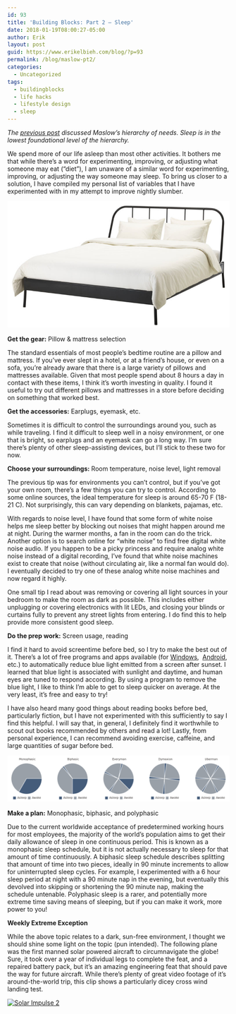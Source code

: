 ```yaml
---
id: 93
title: 'Building Blocks: Part 2 – Sleep'
date: 2018-01-19T08:00:27-05:00
author: Erik
layout: post
guid: https://www.erikelbieh.com/blog/?p=93
permalink: /blog/maslow-pt2/
categories:
  - Uncategorized
tags:
  - buildingblocks
  - life hacks
  - lifestyle design
  - sleep
---
```

_The [previous post](https://www.erikelbieh.com/blog/Maslow-pt1/) discussed Maslow’s hierarchy of needs. Sleep is in the lowest foundational level of the hierarchy._ 

We spend more of our life asleep than most other activities. It bothers me that while there’s a word for experimenting, improving, or adjusting what someone may eat (“diet”), I am unaware of a similar word for experimenting, improving, or adjusting the way someone may sleep. To bring us closer to a solution, I have compiled my personal list of variables that I have experimented with in my attempt to improve nightly slumber.

![Bed](../../images/2018/01/bed-768x438.jpg)

**Get the gear:** Pillow & mattress selection

The standard essentials of most people’s bedtime routine are a pillow and mattress. If you’ve ever slept in a hotel, or at a friend’s house, or even on a sofa, you’re already aware that there is a large variety of pillows and mattresses available. Given that most people spend about 8 hours a day in contact with these items, I think it’s worth investing in quality. I found it useful to try out different pillows and mattresses in a store before deciding on something that worked best.

**Get the accessories:** Earplugs, eyemask, etc.

Sometimes it is difficult to control the surroundings around you, such as while traveling. I find it difficult to sleep well in a noisy environment, or one that is bright, so earplugs and an eyemask can go a long way. I’m sure there’s plenty of other sleep-assisting devices, but I’ll stick to these two for now.

**Choose your surroundings:** Room temperature, noise level, light removal

The previous tip was for environments you can’t control, but if you’ve got your own room, there’s a few things you can try to control. According to some online sources, the ideal temperature for sleep is around 65-70 F (18-21 C). Not surprisingly, this can vary depending on blankets, pajamas, etc.

With regards to noise level, I have found that some form of white noise helps me sleep better by blocking out noises that might happen around me at night. During the warmer months, a fan in the room can do the trick. Another option is to search online for “white noise” to find free digital white noise audio. If you happen to be a picky princess and require analog white noise instead of a digital recording, I’ve found that white noise machines exist to create that noise (without circulating air, like a normal fan would do). I eventually decided to try one of these analog white noise machines and now regard it highly.

One small tip I read about was removing or covering all light sources in your bedroom to make the room as dark as possible. This includes either unplugging or covering electronics with lit LEDs, and closing your blinds or curtains fully to prevent any street lights from entering. I do find this to help provide more consistent good sleep.

**Do the prep work:** Screen usage, reading

I find it hard to avoid screentime before bed, so I try to make the best out of it. There’s a lot of free programs and apps available (for [Windows](https://justgetflux.com/),  [Android](https://play.google.com/store/apps/details?id=com.urbandroid.lux), etc.) to automatically reduce blue light emitted from a screen after sunset. I learned that blue light is associated with sunlight and daytime, and human eyes are tuned to respond according. By using a program to remove the blue light, I like to think I’m able to get to sleep quicker on average. At the very least, it’s free and easy to try!

I have also heard many good things about reading books before bed, particularly fiction, but I have not experimented with this sufficiently to say I find this helpful. I will say that, in general, I definitely find it worthwhile to scout out books recommended by others and read a lot! Lastly, from personal experience, I can recommend avoiding exercise, caffeine, and large quantities of sugar before bed.

![Sleep patterns](../../images/2018/01/patterns.png)

**Make a plan:** Monophasic, biphasic, and polyphasic

Due to the current worldwide acceptance of predetermined working hours for most employees, the majority of the world’s population aims to get their daily allowance of sleep in one continuous period. This is known as a monophasic sleep schedule, but it is not actually necessary to sleep for that amount of time continuously. A biphasic sleep schedule describes splitting that amount of time into two pieces, ideally in 90 minute increments to allow for uninterrupted sleep cycles. For example, I experimented with a 6 hour sleep period at night with a 90 minute nap in the evening, but eventually this devolved into skipping or shortening the 90 minute nap, making the schedule untenable. Polyphasic sleep is a rarer, and potentially more extreme time saving means of sleeping, but if you can make it work, more power to you!

**Weekly Extreme Exception**

While the above topic relates to a dark, sun-free environment, I thought we should shine some light on the topic (pun intended). The following plane was the first manned solar powered aircraft to circumnavigate the globe! Sure, it took over a year of individual legs to complete the feat, and a repaired battery pack, but it&#8217;s an amazing engineering feat that should pave the way for future aircraft. While there&#8217;s plenty of great video footage of it&#8217;s around-the-world trip, this clip shows a particularly dicey cross wind landing test.

[![Solar Impulse 2](http://img.youtube.com/vi/9u5Pq5oNeIk/0.jpg)](http://www.youtube.com/watch?v=9u5Pq5oNeIk "Solar Impulse 2 Airplane Extreme Crosswind Landing - #Discover")
